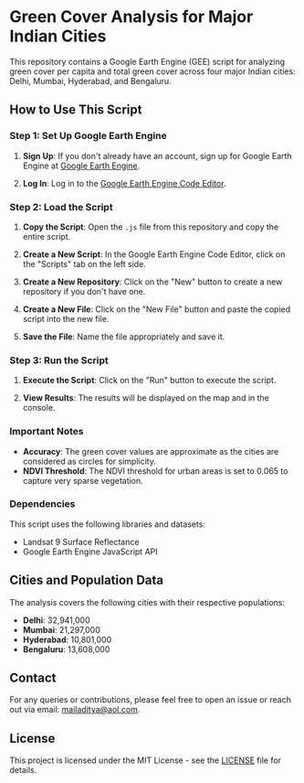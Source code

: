 # Green Cover Analysis for Major Indian Cities

This repository contains a Google Earth Engine (GEE) script for analyzing green cover per capita and total green cover across four major Indian cities: Delhi, Mumbai, Hyderabad, and Bengaluru.

## How to Use This Script

### Step 1: Set Up Google Earth Engine

1. **Sign Up**: If you don't already have an account, sign up for Google Earth Engine at [Google Earth Engine](https://earthengine.google.com/).

2. **Log In**: Log in to the [Google Earth Engine Code Editor](https://code.earthengine.google.com/).

### Step 2: Load the Script

1. **Copy the Script**: Open the `.js` file from this repository and copy the entire script.

2. **Create a New Script**: In the Google Earth Engine Code Editor, click on the "Scripts" tab on the left side.

3. **Create a New Repository**: Click on the "New" button to create a new repository if you don't have one.

4. **Create a New File**: Click on the "New File" button and paste the copied script into the new file.

5. **Save the File**: Name the file appropriately and save it.

### Step 3: Run the Script

1. **Execute the Script**: Click on the "Run" button to execute the script.

2. **View Results**: The results will be displayed on the map and in the console.

### Important Notes

- **Accuracy**: The green cover values are approximate as the cities are considered as circles for simplicity.
- **NDVI Threshold**: The NDVI threshold for urban areas is set to 0.065 to capture very sparse vegetation.

### Dependencies

This script uses the following libraries and datasets:

- Landsat 9 Surface Reflectance
- Google Earth Engine JavaScript API

## Cities and Population Data

The analysis covers the following cities with their respective populations:

- **Delhi**: 32,941,000
- **Mumbai**: 21,297,000
- **Hyderabad**: 10,801,000
- **Bengaluru**: 13,608,000

## Contact

For any queries or contributions, please feel free to open an issue or reach out via email: mailaditya@aol.com.

## License

This project is licensed under the MIT License - see the [LICENSE](https://mit-license.org/) file for details.
